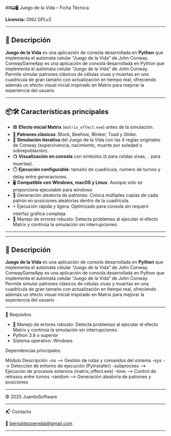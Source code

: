 ##📟🖥️ Juego de la Vida – Ficha Técnica  

**Licencia:** GNU GPLv3  

---

## 🧾 Descripción  

**Juego de la Vida** es una aplicación de consola desarrollada en **Python** que implementa el autómata celular “Juego de la Vida” de John Conway.
ConwayGameApp es una aplicación de consola desarrollada en Python que implementa el autómata celular “Juego de la Vida” de John Conway. Permite simular patrones clásicos de células vivas y muertas en una cuadrícula de gran tamaño con actualización en tiempo real, ofreciendo además un efecto visual inicial inspirado en Matrix para mejorar la experiencia del usuario

---

## 📦🛠️ Características principales

- 🟩 **Efecto inicial Matrix** (`matrix_effect.exe`) antes de la simulación.  
- 🎲 **Patrones clásicos**: Block, Beehive, Blinker, Toad y Glider.  
- 🔄 **Simulación iterativa** del Juego de la Vida con las 4 reglas originales de Conway (supervivencia, nacimiento, muerte por soledad o sobrepoblación).
- 📺 **Visualización en consola** con símbolos (`O` para celdas vivas, `.` para muertas).  
- ⏱️ **Ejecución configurable**: tamaño de cuadrícula, número de turnos y delay entre generaciones.  
- 🖥️ **Compatible con Windows, macOS y Linux**. Aunque solo se proporciona ejecutable para windows
- 🧩 Generación aleatoria de patrones: Coloca múltiples copias de cada patrón en posiciones aleatorias dentro de la cuadrícula.
- ⚡ Ejecución rápida y ligera: Optimizado para consola sin requerir interfaz gráfica compleja.
- 🔧 Manejo de errores robusto: Detecta problemas al ejecutar el efecto Matrix y continúa la simulación sin interrupciones.

---

---

## 🧾 Descripción  

**Juego de la Vida** es una aplicación de consola desarrollada en **Python** que implementa el autómata celular “Juego de la Vida” de John Conway.
ConwayGameApp es una aplicación de consola desarrollada en Python que implementa el autómata celular “Juego de la Vida” de John Conway. Permite simular patrones clásicos de células vivas y muertas en una cuadrícula de gran tamaño con actualización en tiempo real, ofreciendo además un efecto visual inicial inspirado en Matrix para mejorar la experiencia del usuario

---

🔧 Requisitos

- 🔧 Manejo de errores robusto: Detecta problemas al ejecutar el efecto Matrix y continúa la simulación sin interrupciones.
- Python 3.8 o superior
- Sistema operativo: Windows

Dependencias principales:

Módulo	          Descripción
-os          -->  Gestión de rutas y comandos del sistema
-sys	       -->  Detección de entorno de ejecución (PyInstaller)
-subprocess  -->  Ejecución de procesos externos (matrix_effect.exe)
-time        -->  Control de retrasos entre turnos
-random      -->  Generación aleatoria de patrones y posiciones

---

© 2025 JuanitoSoftware

---

📬 Contacto

📧 bernaldezperedaj@gmail.com

---
